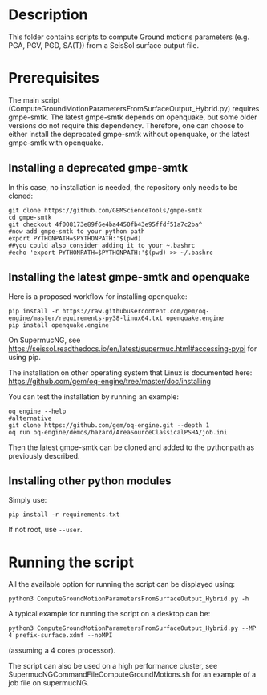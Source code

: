   
# Description

This folder contains scripts to compute Ground motions parameters (e.g. PGA, PGV, PGD, SA(T)) from a SeisSol surface output file.

# Prerequisites

The main script (ComputeGroundMotionParametersFromSurfaceOutput_Hybrid.py) requires gmpe-smtk. The latest gmpe-smtk depends on openquake, but some older versions do not require this dependency. Therefore, one can choose to either install the deprecated gmpe-smtk without openquake, or the latest gmpe-smtk with openquake.

## Installing a deprecated gmpe-smtk
In this case, no installation is needed, the repository only needs to be cloned:

```
git clone https://github.com/GEMScienceTools/gmpe-smtk
cd gmpe-smtk
git checkout 4f008173e89f6e4ba4450fb43e95ffdf51a7c2ba^
#now add gmpe-smtk to your python path
export PYTHONPATH=$PYTHONPATH:'$(pwd)
##you could also consider adding it to your ~.bashrc
#echo 'export PYTHONPATH=$PYTHONPATH:'$(pwd) >> ~/.bashrc

```
## Installing the latest gmpe-smtk and openquake

Here is a proposed workflow for installing openquake:
```
pip install -r https://raw.githubusercontent.com/gem/oq-engine/master/requirements-py38-linux64.txt openquake.engine
pip install openquake.engine
```
On SupermucNG, see https://seissol.readthedocs.io/en/latest/supermuc.html#accessing-pypi for using pip.

The installation on other operating system that Linux is documented here:
https://github.com/gem/oq-engine/tree/master/doc/installing

You can test the installation by running an example:

```
oq engine --help
#alternative
git clone https://github.com/gem/oq-engine.git --depth 1
oq run oq-engine/demos/hazard/AreaSourceClassicalPSHA/job.ini
```
Then the latest gmpe-smtk can be cloned and added to the pythonpath as previously described.

## Installing other python modules

Simply use:
```
pip install -r requirements.txt
```
If not root, use ``--user``.

# Running the script
 
All the available option for running the script can be displayed using:

```
python3 ComputeGroundMotionParametersFromSurfaceOutput_Hybrid.py -h
```

A typical example for running the script on a desktop can be:
```
python3 ComputeGroundMotionParametersFromSurfaceOutput_Hybrid.py --MP 4 prefix-surface.xdmf --noMPI
```
(assuming a 4 cores processor).

The script can also be used on a high performance cluster, see SupermucNGCommandFileComputeGroundMotions.sh for an example of a job file on supermucNG.
